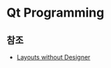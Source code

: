 # Qt Programming













## 참조

- [Layouts without Designer](https://www.bogotobogo.com/Qt/Qt5_LayoutNotUsingDesigner.php)

